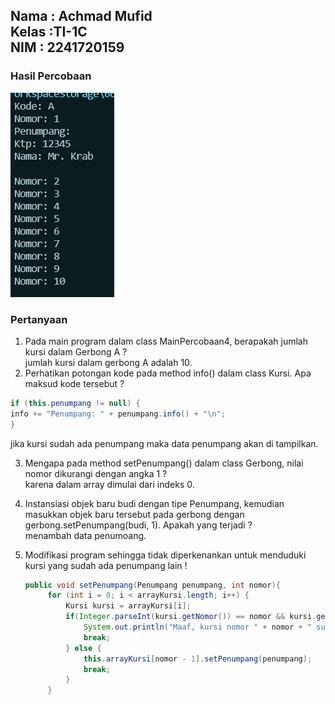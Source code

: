 <h2>Nama : Achmad Mufid<br>
Kelas :TI-1C<br>
NIM : 2241720159</h2>

<h3>Hasil Percobaan</h3>
<img src = "hasil.png">

<h3>Pertanyaan</h3>

1. Pada main program dalam class MainPercobaan4, berapakah jumlah kursi dalam
   Gerbong A ?<br>
   jumlah kursi dalam gerbong A adalah 10.
2. Perhatikan potongan kode pada method info() dalam class Kursi. Apa maksud kode
   tersebut ?

```java
if (this.penumpang != null) {
info += "Penumpang: " + penumpang.info() + "\n";
}
```

jika kursi sudah ada penumpang maka data penumpang akan di tampilkan.

3. Mengapa pada method setPenumpang() dalam class Gerbong, nilai nomor dikurangi
   dengan angka 1 ?<br>
   karena dalam array dimulai dari indeks 0.
4. Instansiasi objek baru budi dengan tipe Penumpang, kemudian masukkan objek baru
   tersebut pada gerbong dengan gerbong.setPenumpang(budi, 1). Apakah yang terjadi ?<br>
   menambah data penumoang.

5. Modifikasi program sehingga tidak diperkenankan untuk menduduki kursi yang sudah ada
   penumpang lain !
   ```java
   public void setPenumpang(Penumpang penumpang, int nomor){
        for (int i = 0; i < arrayKursi.length; i++) {
            Kursi kursi = arrayKursi[i];
            if(Integer.parseInt(kursi.getNomor()) == nomor && kursi.getPenumpang() != null){
                System.out.println("Maaf, kursi nomor " + nomor + " sudah ada penumpang!\n");
                break;
            } else {
                this.arrayKursi[nomor - 1].setPenumpang(penumpang);
                break;
            }
        }
   ```
